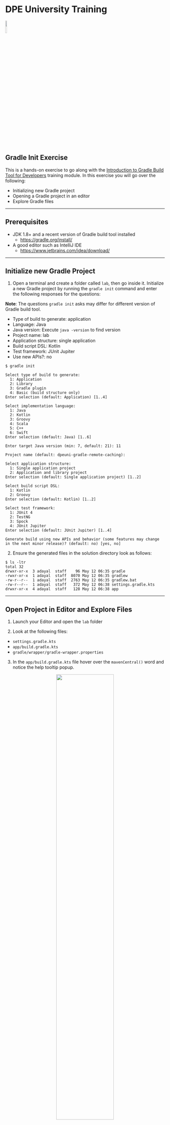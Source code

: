 # DPE University Training

<p align="left">
<img width="10%" height="10%" src="https://user-images.githubusercontent.com/120980/174325546-8558160b-7f16-42cb-af0f-511849f22ebc.png">
</p>

## Gradle Init Exercise

This is a hands-on exercise to go along with the
[Introduction to Gradle Build Tool for Developers](https://dpeuniversity.gradle.com/app/courses/012de84f-fcd3-45d4-9c4c-284382eb3f3f)
training module. In this exercise you will go over the following:

* Initializing new Gradle project
* Opening a Gradle project in an editor
* Explore Gradle files

---
## Prerequisites

* JDK 1.8+ and a recent version of Gradle build tool installed
    * https://gradle.org/install/
* A good editor such as IntelliJ IDE
    * https://www.jetbrains.com/idea/download/

---
## Initialize new Gradle Project

1. Open a terminal and create a folder called `lab`, then go inside it. Initialize a new Gradle
   project by running the `gradle init` command and enter the following responses
   for the questions:

**Note**: The questions `gradle init` asks may differ for different version of Gradle build tool.

* Type of build to generate: application
* Language: Java
* Java version: Execute `java -version` to find version
* Project name: lab
* Application structure: single application
* Build script DSL: Kotlin
* Test framework: JUnit Jupiter
* Use new APIs?: no

```
$ gradle init

Select type of build to generate:
  1: Application
  2: Library
  3: Gradle plugin
  4: Basic (build structure only)
Enter selection (default: Application) [1..4] 

Select implementation language:
  1: Java
  2: Kotlin
  3: Groovy
  4: Scala
  5: C++
  6: Swift
Enter selection (default: Java) [1..6] 

Enter target Java version (min: 7, default: 21): 11

Project name (default: dpeuni-gradle-remote-caching): 

Select application structure:
  1: Single application project
  2: Application and library project
Enter selection (default: Single application project) [1..2] 

Select build script DSL:
  1: Kotlin
  2: Groovy
Enter selection (default: Kotlin) [1..2] 

Select test framework:
  1: JUnit 4
  2: TestNG
  3: Spock
  4: JUnit Jupiter
Enter selection (default: JUnit Jupiter) [1..4] 

Generate build using new APIs and behavior (some features may change in the next minor release)? (default: no) [yes, no] 
```

2. Ensure the generated files in the solution directory look as follows:

```
$ ls -ltr
total 32
drwxr-xr-x  3 adayal  staff    96 May 12 06:35 gradle
-rwxr-xr-x  1 adayal  staff  8070 May 12 06:35 gradlew
-rw-r--r--  1 adayal  staff  2763 May 12 06:35 gradlew.bat
-rw-r--r--  1 adayal  staff   372 May 12 06:38 settings.gradle.kts
drwxr-xr-x  4 adayal  staff   128 May 12 06:38 app
```

---
## Open Project in Editor and Explore Files

1. Launch your Editor and open the `lab` folder

2. Look at the following files:

* `settings.gradle.kts`
* `app/build.gradle.kts`
* `gradle/wrapper/gradle-wrapper.properties`

3. In the `app/build.gradle.kts` file hover over the `mavenCentral()` word and
   notice the help tooltip popup.

<p align="center">
<img width="60%" height="60%" src="https://user-images.githubusercontent.com/120980/174327421-da264871-bad8-4d36-bd23-e156eeeebbcb.png">
</p>

4. Notice sample sources and tests have been created:

* `app/src/main/java/com/gradle/lab/App.java`
* `app/src/test/java/com/gradle/lab/AppTest.java`

<p align="center">
<img width="60%" height="60%" src="https://user-images.githubusercontent.com/120980/174327548-d03ad27f-32c7-4e44-a111-04de4cc21fa3.png">
</p>